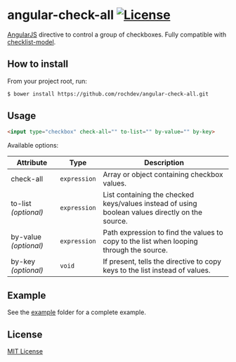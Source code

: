 # angular-check-all [![License][license-image]][license-url]

[AngularJS][angular-url] directive to control a group of checkboxes. Fully compatible with [checklist-model][checklist-url].

## How to install

From your project root, run:

```sh
$ bower install https://github.com/rochdev/angular-check-all.git
```

## Usage

```html
<input type="checkbox" check-all="" to-list="" by-value="" by-key>
```

Available options:

| Attribute | Type | Description
| --------- | ---- | -----------
| check-all | `expression` | Array or object containing checkbox values.
| to-list *(optional)* | `expression` | List containing the checked keys/values instead of using boolean values directly on the source.
| by-value *(optional)* | `expression` | Path expression to find the values to copy to the list when looping through the source.
| by-key *(optional)* | `void` | If present, tells the directive to copy keys to the list instead of values.

## Example

See the [example](example) folder for a complete example.

## License

[MIT License][license-url]

[angular-url]: https://angularjs.org
[build-image]: http://img.shields.io/travis/rochdev/angular-check-all/master.svg?style=flat-square
[build-url]: https://travis-ci.org/rochdev/angular-check-all
[checklist-url]: http://vitalets.github.io/checklist-model/
[license-image]: http://img.shields.io/badge/license-MIT-red.svg?style=flat-square
[license-url]: http://en.wikipedia.org/wiki/MIT_License
[version-image]: http://img.shields.io/badge/release-0.0.0-orange.svg?style=flat-square
[version-url]: https://github.com/rochdev/angular-check-all